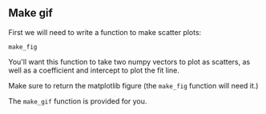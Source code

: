 ## Make gif

First we will need to write a function to make scatter plots:

`make_fig`

You'll want this function to take two numpy vectors to plot as scatters, as well as a coefficient and intercept to plot the fit line.

Make sure to return the matplotlib figure (the `make_fig` function will need it.)

The `make_gif` function is provided for you.